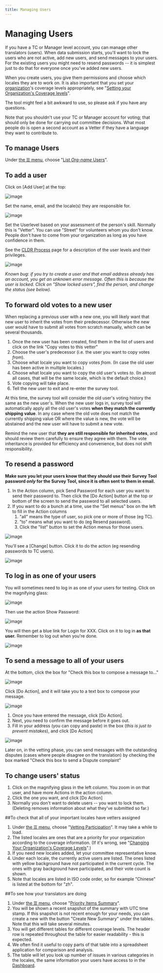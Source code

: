 ```yaml
---
title: Managing Users
---
```


# Managing Users

If you have a TC or Manager level account, you can manage other translators (users). When data submission starts, you'll want to lock the users who are not active, add new users, and send messages to your users. For the existing users you might need to resend passwords \-\- it is simplest just to do that for everyone once you've added new users.

When you create users, you give them permissions and choose which locales they are to work on. It is also important that you set your [organization][CLDR Organization]'s coverage levels appropriately, see "[Setting your Organization's Coverage levels](/index/survey-tool/coverage)".

The tool might feel a bit awkward to use, so please ask if you have any questions.

Note that you shouldn't use your TC or Manager account for voting; that should only be done for carrying out committee decisions. What most people do is open a second account as a Vetter if they have a language they want to contribute to.

## To manage Users

Under [the ☰ menu](https://st.unicode.org/cldr-apps/v#menu///), choose "[List *Org-name* Users](https://st.unicode.org/cldr-apps/v#account///)".


## To add a user

Click on \[Add User] at the top:

![image](../../images/index/managingUsers1.png)

Set the name, email, and the locale(s) they are responsible for.

![image](../../images/index/managingUsers2.png)

Set the Userlevel based on your assessment of the person's skill. Normally this is "Vetter". You can use "Street" for volunteers whom you don't know. People don't have to come from your organization as long as you have confidence in them.

See the [CLDR Process](/index/process) page for a description of the user levels and their privileges.

![image](../../images/index/managingUsers3.jpg)

*Known bug: if you try to create a user and that email address already has an account, you get an unknown error message. Often this is because the user is locked. Click on "Show locked users", find the person, and change the status (see below).*

## To forward old votes to a new user
When replacing a previous user with a new one, you will likely want that new user to inherit the votes from their predecessor. Otherwise the new user would have to submit all votes from scratch manually, which can be several thousands.

1. Once the new user has been created, find them in the list of users and click on the link "Copy votes to this vetter"
2. Choose the user's predecessor (i.e. the user you want to copy votes *from*).
3. Choose what locale you want to copy votes *from*. (In case the old user has been active in multiple locales.)
4. Choose what locale you want to copy the old user's votes *to*. (In almost all cases, that will be the same locale, which is the default choice.)
5. Vote copying will take place.
6. Tell the new user to exit and re-enter the survey tool.

At this time, the survey tool will consider the old user's voting history the same as the new user's. When the new user logs in, survey tool will automatically apply all the old user's votes **when they match the currently shipping value**. In any case where the old vote does not match the currently shipping value OR where the value is new, the vote will be abstained and the new user will have to submit a new vote.

Remind the new user that **they are still responsible for inherited votes**, and should review them carefully to ensure they agree with them. The vote inheritance is provided for efficiency and convenience, but does not shift responsibility.

## To resend a password

**Make sure you let your users know that they should use their Survey Tool password *only* for the Survey Tool, since it is often sent to them in email.**

1. In the Action column, pick Send Password for each user you want to send their password to. Then click the \[Do Action] button at the top or bottom of the screen to send the password to all selected users.
2. If you want to do a bunch at a time, use the "Set menus" box on the left to fill in the Action columns
	1. "all" means the type of user, so pick one or more of those (eg TC).
	2. "to" means what you want to do (eg Resend password).
	3. Click the "list" button to set the Action menus for those users.

![image](../../images/index/managingUsers4.jpg)

You'll see a \[Change] button. Click it to do the action (eg resending passwords to TC users).

![image](../../images/index/managingUsers5.jpg)

## To log in as one of your users

You will sometimes need to log in as one of your users for testing. Click on the magnifying glass:

![image](../../images/index/managingUsers6.png)

Then use the action Show Password:

![image](../../images/index/managingUsers7.png)

You will then get a blue link for Login for XXX. Click on it to log in **as that user.** Remember to log out when you're done.

![image](../../images/index/managingUsers8.png)

## To send a message to all of your users

At the bottom, click the box for "Check this box to compose a message to..."

![image](../../images/index/managingUsers9.jpg)

Click \[Do Action], and it will take you to a text box to compose your message.

![image](../../images/index/managingUsers10.jpg)

1. Once you have entered the message, click \[Do Action].
2. Next, you need to confirm the message before it goes out.
3. Fill in your address (you can copy and paste) in the box (*this is just to prevent mistakes*), and click \[Do Action]

![image](../../images/index/managingUsers11.jpg)

Later on, in the vetting phase, you can send messages with the outstanding disputes (cases where people disagree on the translation) by checking the box marked "Check this box to send a Dispute complaint"

## To change users' status

1. Click on the magnifying glass in the left column. You zoom in on that user, and have more Actions in the action column.
2. Click the one you want, and click \[Do Action]
3. Normally you don't want to delete users \-\- you want to lock them. (Deleting removes information about what they've submitted so far.)

##To check that all of your important locales have vetters assigned

1. Under [the ☰ menu](https://st.unicode.org/cldr-apps/v#menu///), choose "[Vetting Participation](https://st.unicode.org/cldr-apps/v#vetting_participation///)". It may take a while to load.
2. The listed locales are ones that are a priority for your organization according to the coverage information. (If it's wrong, see "[Changing Your Organization's Coverage Levels](/index/survey-tool/coverage)".)
3. If you need new locales added, let your committee representative know.
4. Under each locale, the currently active users are listed. The ones listed with yellow background have not participated in the current cycle. The ones with gray background have participated, and their vote count is shown.
5. Note that locales are listed in ISO code order, so for example "Chinese" is listed at the bottom for "zh".

##To see how your translators are doing

1. Under [the ☰ menu](https://st.unicode.org/cldr-apps/v#menu///), choose "[Priority Items Summary](https://st.unicode.org/cldr-apps/v#vsummary///)".
2. You will be shown a recent snapshot of the summary with UTC time stamp. If this snapshot is not recent enough for your needs, you can create a new with the button "Create New Summary" under the tables. Note that this will take several minutes.
4. You will get different tables for different coverage levels. The header row is repeated throughout the table for easier readability - this is expected.
5. We often find it useful to copy parts of that table into a spreadsheet application for comparison and analysis.
6. The table will let you look up number of issues in various categories in the locales, the same information your users have access to in the [Dashboard](/translation/getting-started/guide#dashboard).



[CLDR Organization]: /index/survey-tool/cldr-organization
